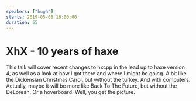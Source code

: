 ```yaml
---
speakers: ["hugh"]
starts: 2019-05-08 16:00:00
duration: 55
---
```


# XhX - 10 years of haxe

This talk will cover recent changes to hxcpp in the lead up to haxe version 4, as well as a look at how I got there and where I might be going.  A bit like the Dickensian Christmas Carol, but without the turkey.  And with computers.  Actually, maybe it will be more like Back To The Future, but without the DeLorean.  Or a hoverboard. Well, you get the picture.